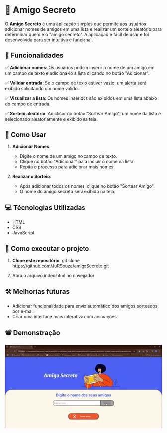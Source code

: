 # 🎉 Amigo Secreto

O **Amigo Secreto** é uma aplicação simples que permite aos usuários adicionar nomes de amigos em uma lista e realizar um sorteio aleatório para determinar quem é o "amigo secreto". A aplicação é fácil de usar e foi desenvolvida para ser intuitiva e funcional.

## 📌 Funcionalidades

✅  **Adicionar nomes**: Os usuários podem inserir o nome de um amigo em um campo de texto e adicioná-lo à lista clicando no botão "Adicionar".

✅ **Validar entrada**: Se o campo de texto estiver vazio, um alerta será exibido solicitando um nome válido.

✅ **Visualizar a lista**: Os nomes inseridos são exibidos em uma lista abaixo do campo de entrada.

✅ **Sorteio aleatório**: Ao clicar no botão "Sortear Amigo", um nome da lista é selecionado aleatoriamente e exibido na tela.

## 🚀 Como Usar

1. **Adicionar Nomes**:
   - Digite o nome de um amigo no campo de texto.
   - Clique no botão "Adicionar" para incluir o nome na lista.
   - Repita o processo para adicionar mais nomes.

2. **Realizar o Sorteio**:
   - Após adicionar todos os nomes, clique no botão "Sortear Amigo".
   - O nome do amigo secreto será exibido na tela.

##  💻  Técnologias Utilizadas

* HTML
* CSS
* JavaScript

##  🚀 Como executar o projeto

1. **Clone este repositório**:
git clone   https://github.com/JuRSouza/amigoSecreto.git

2. Abra o arquivo index.html no navegador



##  🛠️   Melhorias futuras

* Adicionar funcionalidade para envio automático dos amigos sorteados por e-mail
* Criar uma interface mais interativa com animações


##  📽️ Demonstração
![Demonstração](challenge-amigo-secreto_pt-main/assets/AmigoSecreto.gif)

